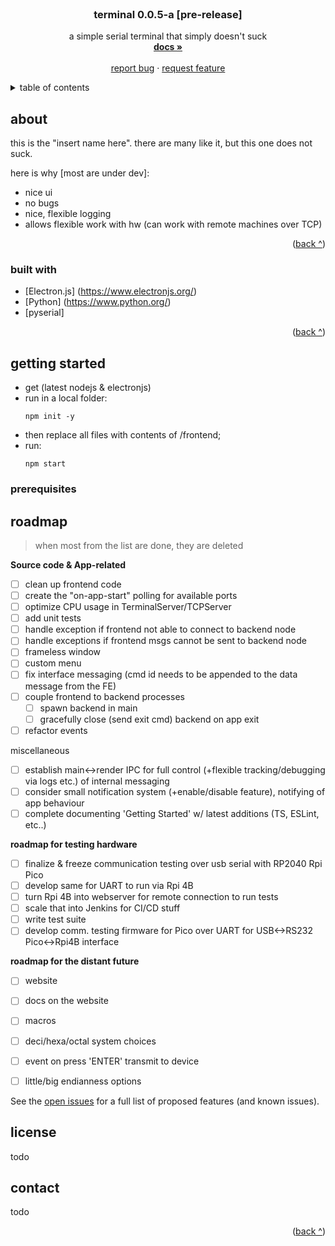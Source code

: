 <!-- PROJECT LOGO -->
<br />
<div align="center">
  <a href=""> <!--put logo here-->
    <!--<img src="images/logo.png" alt="Logo" width="80" height="80"> -->
  </a>

  <h3 align="center">terminal 0.0.5-a [pre-release]</h3>

  <p align="center">
    a simple serial terminal that simply doesn't suck
    <br />
    <a href="https://github.com/makaveevognyan/terminal/blob/main/README.md"><strong>docs »</strong></a>
    <br />
    <br />
    <a href="https://github.com/makaveevognyan/terminal/issues">report bug</a>
    ·
    <a href="https://github.com/makaveevognyan/terminal/issues">request feature</a>
  </p>
</div>

<!-- TABLE OF CONTENTS -->
<details>
  <summary>table of contents</summary>
  <ol>
    <li>
      <a href="#about-the-project">intro</a>
      <ul>
        <li><a href="#built-with">built with</a></li>
      </ul>
    </li>
    <li>
      <a href="#getting-started">getting started</a>
      <ul>
        <li><a href="#prerequisites">prerequisites</a></li>
        <li><a href="#installation">installation</a></li>
      </ul>
    </li>
    <li><a href="#roadmap">roadmap</a></li>
    <li><a href="#license">license</a></li>
    <li><a href="#contact">contact</a></li>
  </ol>
</details>

<!-- ABOUT THE PROJECT -->
## about

<!--[![Product Name Screen Shot][product-screenshot]](https://example.com)-->

this is the "insert name here". there are many like it, but this one does not suck.

here is why [most are under dev]:
* nice ui
* no bugs
* nice, flexible logging
* allows flexible work with hw (can work with remote machines over TCP)

<p align="right">(<a href="#top">back ^</a>)</p>

### built with

* [Electron.js] (https://www.electronjs.org/)
* [Python] (https://www.python.org/)
* [pyserial]

<p align="right">(<a href="#top">back ^</a>)</p>


<!-- GETTING STARTED -->
## getting started

- get (latest nodejs & electronjs)
- run in a local folder: 
    ```
    npm init -y
    ```
- then replace all files with contents of /frontend;
- run:
    ```
    npm start
    ```

### prerequisites


<!-- ROADMAP -->
## roadmap
> when most from the list are done, they are deleted

**Source code & App-related**
  - [ ] clean up frontend code
  - [ ] create the "on-app-start" polling for available ports
- [ ] optimize CPU usage in TerminalServer/TCPServer
- [ ] add unit tests
- [ ] handle exception if frontend not able to connect to backend node
- [ ] handle exceptions if frontend msgs cannot be sent to backend node
- [ ] frameless window
- [ ] custom menu
- [ ] fix interface messaging (cmd id needs to be appended to the data message from the FE)
- [ ] couple frontend to backend processes
  - [ ] spawn backend in main
  - [ ] gracefully close (send exit cmd) backend on app exit
- [ ] refactor events

miscellaneous
- [ ] establish main<->render IPC for full control (+flexible tracking/debugging via logs etc.) of internal messaging 
- [ ] consider small notification system (+enable/disable feature), notifying of app behaviour
- [ ] complete documenting 'Getting Started' w/ latest additions (TS, ESLint, etc..)

**roadmap for testing hardware**
- [ ] finalize & freeze communication testing over usb serial with RP2040 Rpi Pico
- [ ] develop same for UART to run via Rpi 4B
- [ ] turn Rpi 4B into webserver for remote connection to run tests
- [ ] scale that into Jenkins for CI/CD stuff
- [ ] write test suite
- [ ] develop comm. testing firmware for Pico over UART for USB<->RS232 Pico<->Rpi4B interface

**roadmap for the distant future**
- [ ] website
- [ ] docs on the website
- [ ] macros
- [ ] deci/hexa/octal system choices
- [ ] event on press 'ENTER' transmit to device
- [ ] little/big endianness options  


See the [open issues](https://github.com/makaveevognyan/terminal/issues) for a full list of proposed features (and known issues).

## license
todo

## contact
todo

<p align="right">(<a href="#top">back ^</a>)</p>
